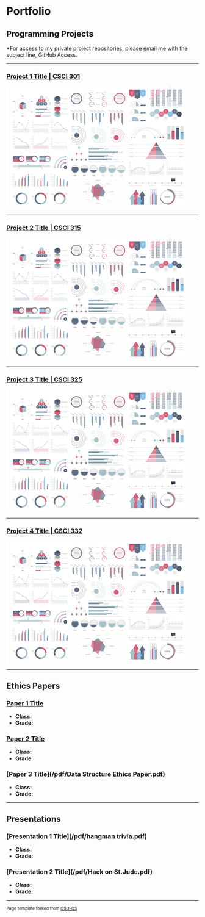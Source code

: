 Portfolio
=========

Programming Projects
--------------------

*For access to my private project repositories, please [email me](mailto:example@csustudent.net?subject=GitHub%20Access) with the subject line, GitHub Access.

---
### [Project 1 Title | CSCI 301](project1)

![Project 1 Thumbnail Name](images/dummy_thumbnail.jpg)

---
### [Project 2 Title | CSCI 315](project1)

![Project 2 Thumbnail Name](images/dummy_thumbnail.jpg)

---
### [Project 3 Title | CSCI 325](project1)

![Project 3 Thumbnail Name](images/dummy_thumbnail.jpg)

---
### [Project 4 Title | CSCI 332](project1)

![Project 4 Thumbnail Name](images/dummy_thumbnail.jpg)

---

Ethics Papers
-------------

### [Paper 1 Title](/pdf/Copyright.pdf)

-   **Class:**  
-   **Grade:**

### [Paper 2 Title](/pdf/NetworkingPaperFinal.pdf)

-   **Class:** 
-   **Grade:**

### [Paper 3 Title](/pdf/Data Structure Ethics Paper.pdf)

-   **Class:** 
-   **Grade:**

---

Presentations
-------------

### [Presentation 1 Title](/pdf/hangman trivia.pdf)

- **Class:** 
- **Grade:**


### [Presentation 2 Title](/pdf/Hack on St.Jude.pdf)

- **Class:** 
- **Grade:**

---

<p style="font-size:11px">Page template forked from <a href="https://github.com/csu-cs/csci-portfolio">CSU-CS</a></p>
<!-- Remove above link if you don't want to attributive -->
